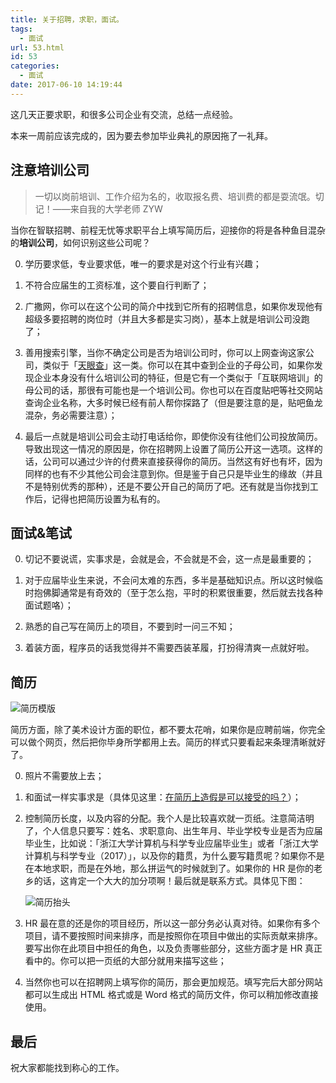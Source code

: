 ```yaml
---
title: 关于招聘，求职，面试。
tags:
  - 面试
url: 53.html
id: 53
categories:
  - 面试
date: 2017-06-10 14:19:44
---
```


这几天正要求职，和很多公司企业有交流，总结一点经验。

本来一周前应该完成的，因为要去参加毕业典礼的原因拖了一礼拜。

<!-- more -->

## 注意培训公司

> 一切以岗前培训、工作介绍为名的，收取报名费、培训费的都是耍流氓。切记！——来自我的大学老师 ZYW

当你在智联招聘、前程无忧等求职平台上填写简历后，迎接你的将是各种鱼目混杂的**培训公司**，如何识别这些公司呢？

0. 学历要求低，专业要求低，唯一的要求是对这个行业有兴趣；

1. 不符合应届生的工资标准，这个要自行判断了；

2. 广撒网，你可以在这个公司的简介中找到它所有的招聘信息，如果你发现他有超级多要招聘的岗位时（并且大多都是实习岗），基本上就是培训公司没跑了；

3. 善用搜索引擎，当你不确定公司是否为培训公司时，你可以上网查询这家公司，类似于「[天眼查](http://www.tianyancha.com/)」这一类。你可以在其中查到企业的子母公司，如果你发现企业本身没有什么培训公司的特征，但是它有一个类似于「互联网培训」的母公司的话，那很有可能也是一个培训公司。你也可以在百度贴吧等社交网站查询企业名称，大多时候已经有前人帮你探路了（但是要注意的是，贴吧鱼龙混杂，务必需要注意）；

4. 最后一点就是培训公司会主动打电话给你，即使你没有往他们公司投放简历。导致出现这一情况的原因是，你在招聘网上设置了简历公开这一选项。这样的话，公司可以通过少许的付费来直接获得你的简历。当然这有好也有坏，因为同样的也有不少其他公司会注意到你。但是鉴于自己只是毕业生的缘故（并且不是特别优秀的那种），还是不要公开自己的简历了吧。还有就是当你找到工作后，记得也把简历设置为私有的。

## 面试&笔试

0. 切记不要说谎，实事求是，会就是会，不会就是不会，这一点是最重要的；

1. 对于应届毕业生来说，不会问太难的东西，多半是基础知识点。所以这时候临时抱佛脚通常是有奇效的（至于怎么抱，平时的积累很重要，然后就去找各种面试题咯）；

2. 熟悉的自己写在简历上的项目，不要到时一问三不知；

3. 着装方面，程序员的话我觉得并不需要西装革履，打扮得清爽一点就好啦。

## 简历

<!-- ![简历模板.jpg](https://ooo.0o0.ooo/2017/06/20/594916856b099.jpg) -->

![简历模版](https://cdn.jsdelivr.net/gh/AemonCao/AemonCao.github.io@source/source/_posts/about-recruitment-job-search-interview/简历模板.jpg)

<!-- {% asset_img 简历模板.jpg 简历模板.jpg %} -->

简历方面，除了美术设计方面的职位，都不要太花哨，如果你是应聘前端，你完全可以做个网页，然后把你毕身所学都用上去。简历的样式只要看起来条理清晰就好了。

0. 照片不需要放上去；

1. 和面试一样实事求是（具体见这里：[在简历上造假是可以接受的吗？](https://www.zhihu.com/question/21660867)）；

2. 控制简历长度，以及内容的分配。我个人是比较喜欢就一页纸。注意简洁明了，个人信息只要写：姓名、求职意向、出生年月、毕业学校专业是否为应届毕业生，比如说：「浙江大学计算机与科学专业应届毕业生」或者「浙江大学计算机与科学专业（2017）」，以及你的籍贯，为什么要写籍贯呢？如果你不是在本地求职，而是在外地，那么拼运气的时候就到了。如果你的 HR 是你的老乡的话，这肯定一个大大的加分项啊！最后就是联系方式。具体见下图：

    <!-- ![snipaste_20170610_134835.png](https://ooo.0o0.ooo/2017/06/10/593b8a955e9d7.png) -->

    ![简历抬头](https://cdn.jsdelivr.net/gh/AemonCao/AemonCao.github.io@source/source/_posts/about-recruitment-job-search-interview/简历抬头.png)

    <!-- {% asset_img 简历抬头.png 简历抬头 %} -->

3. HR 最在意的还是你的项目经历，所以这一部分务必认真对待。如果你有多个项目，请不要按照时间来排序，而是按照你在项目中做出的实际贡献来排序。要写出你在此项目中担任的角色，以及负责哪些部分，这些方面才是 HR 真正看中的。你可以把一页纸的大部分就用来描写这些；

4. 当然你也可以在招聘网上填写你的简历，那会更加规范。填写完后大部分网站都可以生成出 HTML 格式或是 Word 格式的简历文件，你可以稍加修改直接使用。

## 最后

祝大家都能找到称心的工作。
